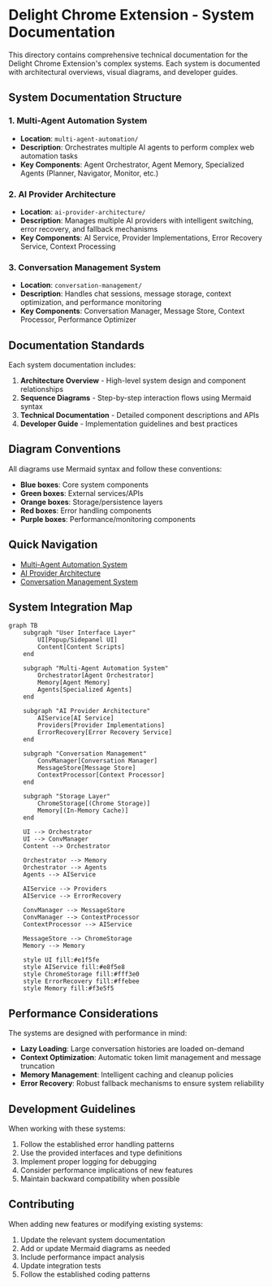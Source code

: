 # Delight Chrome Extension - System Documentation

This directory contains comprehensive technical documentation for the Delight Chrome Extension's complex systems. Each system is documented with architectural overviews, visual diagrams, and developer guides.

## System Documentation Structure

### 1. Multi-Agent Automation System
- **Location**: `multi-agent-automation/`
- **Description**: Orchestrates multiple AI agents to perform complex web automation tasks
- **Key Components**: Agent Orchestrator, Agent Memory, Specialized Agents (Planner, Navigator, Monitor, etc.)

### 2. AI Provider Architecture
- **Location**: `ai-provider-architecture/`
- **Description**: Manages multiple AI providers with intelligent switching, error recovery, and fallback mechanisms
- **Key Components**: AI Service, Provider Implementations, Error Recovery Service, Context Processing

### 3. Conversation Management System
- **Location**: `conversation-management/`
- **Description**: Handles chat sessions, message storage, context optimization, and performance monitoring
- **Key Components**: Conversation Manager, Message Store, Context Processor, Performance Optimizer

## Documentation Standards

Each system documentation includes:

1. **Architecture Overview** - High-level system design and component relationships
2. **Sequence Diagrams** - Step-by-step interaction flows using Mermaid syntax
3. **Technical Documentation** - Detailed component descriptions and APIs
4. **Developer Guide** - Implementation guidelines and best practices

## Diagram Conventions

All diagrams use Mermaid syntax and follow these conventions:
- **Blue boxes**: Core system components
- **Green boxes**: External services/APIs
- **Orange boxes**: Storage/persistence layers
- **Red boxes**: Error handling components
- **Purple boxes**: Performance/monitoring components

## Quick Navigation

- [Multi-Agent Automation System](./multi-agent-automation/README.md)
- [AI Provider Architecture](./ai-provider-architecture/README.md)
- [Conversation Management System](./conversation-management/README.md)

## System Integration Map

```mermaid
graph TB
    subgraph "User Interface Layer"
        UI[Popup/Sidepanel UI]
        Content[Content Scripts]
    end
    
    subgraph "Multi-Agent Automation System"
        Orchestrator[Agent Orchestrator]
        Memory[Agent Memory]
        Agents[Specialized Agents]
    end
    
    subgraph "AI Provider Architecture"
        AIService[AI Service]
        Providers[Provider Implementations]
        ErrorRecovery[Error Recovery Service]
    end
    
    subgraph "Conversation Management"
        ConvManager[Conversation Manager]
        MessageStore[Message Store]
        ContextProcessor[Context Processor]
    end
    
    subgraph "Storage Layer"
        ChromeStorage[(Chrome Storage)]
        Memory[(In-Memory Cache)]
    end
    
    UI --> Orchestrator
    UI --> ConvManager
    Content --> Orchestrator
    
    Orchestrator --> Memory
    Orchestrator --> Agents
    Agents --> AIService
    
    AIService --> Providers
    AIService --> ErrorRecovery
    
    ConvManager --> MessageStore
    ConvManager --> ContextProcessor
    ContextProcessor --> AIService
    
    MessageStore --> ChromeStorage
    Memory --> Memory
    
    style UI fill:#e1f5fe
    style AIService fill:#e8f5e8
    style ChromeStorage fill:#fff3e0
    style ErrorRecovery fill:#ffebee
    style Memory fill:#f3e5f5
```

## Performance Considerations

The systems are designed with performance in mind:
- **Lazy Loading**: Large conversation histories are loaded on-demand
- **Context Optimization**: Automatic token limit management and message truncation
- **Memory Management**: Intelligent caching and cleanup policies
- **Error Recovery**: Robust fallback mechanisms to ensure system reliability

## Development Guidelines

When working with these systems:
1. Follow the established error handling patterns
2. Use the provided interfaces and type definitions
3. Implement proper logging for debugging
4. Consider performance implications of new features
5. Maintain backward compatibility when possible

## Contributing

When adding new features or modifying existing systems:
1. Update the relevant system documentation
2. Add or update Mermaid diagrams as needed
3. Include performance impact analysis
4. Update integration tests
5. Follow the established coding patterns